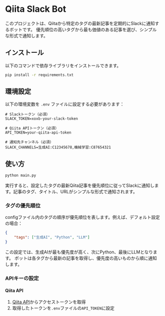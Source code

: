 # Qiita Slack Bot

このプロジェクトは、Qiitaから特定のタグの最新記事を定期的にSlackに通知するボットです。
優先順位の高いタグから最も価値のある記事を選び、シンプルな形式で通知します。

## インストール

以下のコマンドで依存ライブラリをインストールできます。

```bash
pip install -r requirements.txt

```

## 環境設定

以下の環境変数を `.env` ファイルに設定する必要があります：

```
# Slackトークン（必須）
SLACK_TOKEN=xoxb-your-slack-token

# Qiita APIトークン（必須）
API_TOKEN=your-qiita-api-token

# 通知先チャンネル（必須）
SLACK_CHANNELS=生成AI:C12345678,機械学習:C87654321
```

## 使い方

```bash
python main.py
```

実行すると、設定したタグの最新Qiita記事を優先順位に従ってSlackに通知します。記事のタグ、タイトル、URLがシンプルな形式で通知されます。

### タグの優先順位

configファイル内のタグの順序が優先順位を表します。例えば、デフォルト設定の場合：

```json
{
    "tags": ["生成AI", "Python", "LLM"]
}
```

この設定では、生成AIが最も優先度が高く、次にPython、最後にLLMとなります。
ボットは各タグから最新の記事を取得し、優先度の高いものから順に通知します。

### APIキーの設定

#### Qiita API
1. [Qiita API](https://qiita.com/api/v2/docs)からアクセストークンを取得
2. 取得したトークンを`.env`ファイルの`API_TOKEN`に設定
